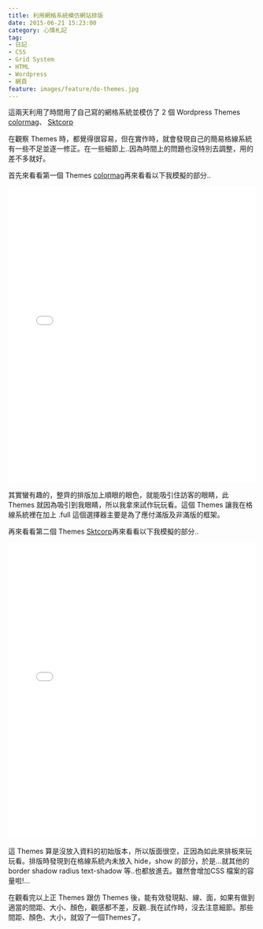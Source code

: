 ```yaml
---
title: 利用網格系統模仿網站排版
date: 2015-06-21 15:23:00
category: 心情札記
tag:
- 日記
- CSS
- Grid System
- HTML
- Wordpress
- 網頁
feature: images/feature/do-themes.jpg
---
```

這兩天利用了時間用了自己寫的網格系統並模仿了 2 個 Wordpress Themes <a href="http://demo.themegrill.com/colormag/">colormag</a>、 <a href="https://wordpress.org/themes/skt-corp/">Sktcorp</a>

在觀察 Themes 時，都覺得很容易，但在實作時，就會發現自己的簡易格線系統有一些不足並逐一修正。在一些細節上..因為時間上的問題也沒特別去調整，用的差不多就好。

首先來看看第一個 Themes <a href="http://demo.themegrill.com/colormag/">colormag</a>再來看看以下我模擬的部分..
<iframe height='600' width='100%' src="//codepen.io/dkbo/embed/oXGyMK/?height=600&amp;theme-id=4234&amp;default-tab=result"  frameborder="no" scrolling="no" allowfullscreen="allowfullscreen">See the Pen <a href="http://codepen.io/dkbo/pen/oXGyMK/">Themes two</a> by dkbo (<a href="http://codepen.io/dkbo">@dkbo</a>) on <a href="http://codepen.io">CodePen</a>.
</iframe>

其實蠻有趣的，整齊的排版加上順眼的眼色，就能吸引住訪客的眼睛，此 Themes 就因為吸引到我眼睛，所以我拿來試作玩玩看。這個 Themes 讓我在格線系統裡在加上 .full 這個選擇器主要是為了應付滿版及非滿版的框架。

再來看看第二個 Themes <a href="https://wordpress.org/themes/skt-corp/">Sktcorp</a>再來看看以下我模擬的部分..
<iframe height='600' width='100%' src="//codepen.io/dkbo/embed/mJBLLa/?height=600&amp;theme-id=4234&amp;default-tab=result"  frameborder="no" scrolling="no" allowfullscreen="allowfullscreen">See the Pen <a href="http://codepen.io/dkbo/pen/mJBLLa/">themes one</a> by dkbo (<a href="http://codepen.io/dkbo">@dkbo</a>) on <a href="http://codepen.io">CodePen</a>.
</iframe>

這 Themes 算是沒放入資料的初始版本，所以版面很空，正因為如此來排板來玩玩看。排版時發現到在格線系統內未放入 hide，show 的部分，於是...就其他的border shadow radius text-shadow 等..也都放進去。雖然會增加CSS 檔案的容量啦!...

在觀看完以上正 Themes 跟仿 Themes 後，能有效發現點、線、面，如果有做到適當的間距、大小、顏色，觀感都不差，反觀..我在試作時，沒去注意細節。那些間距、顏色、大小，就毀了一個Themes了。
